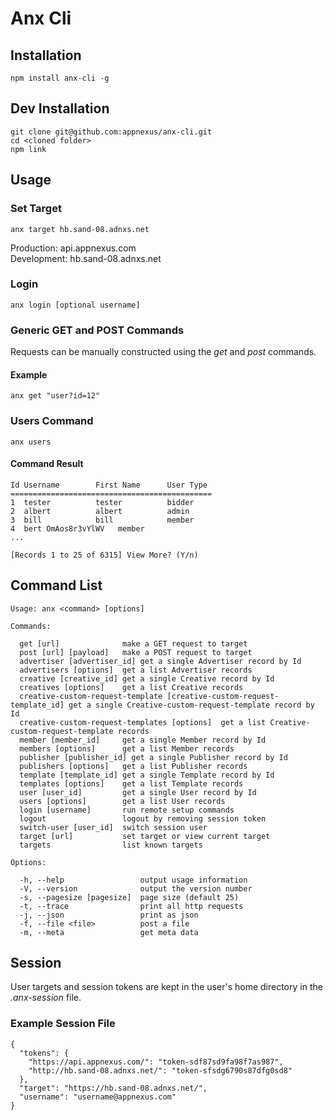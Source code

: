 # Anx Cli
## Installation

```shell
npm install anx-cli -g
```

## Dev Installation

```shell
git clone git@github.com:appnexus/anx-cli.git
cd <cloned folder>
npm link
```

## Usage
### Set Target

```shell
anx target hb.sand-08.adnxs.net
```

Production: api.appnexus.com<br>Development: hb.sand-08.adnxs.net

### Login

```shell
anx login [optional username]
```

### Generic GET and POST Commands
Requests can be manually constructed using the _get_ and _post_ commands.

#### Example

```shell
anx get "user?id=12"
```

### Users Command

```shell
anx users
```

#### Command Result

```shell
Id Username        First Name      User Type
=============================================
1  tester          tester          bidder
2  albert          albert          admin
3  bill            bill            member
4  bert OmAos8r3vYlWV   member
...

[Records 1 to 25 of 6315] View More? (Y/n)
```

## Command List

```shell
Usage: anx <command> [options]

Commands:

  get [url]              make a GET request to target
  post [url] [payload]   make a POST request to target
  advertiser [advertiser_id] get a single Advertiser record by Id
  advertisers [options]  get a list Advertiser records
  creative [creative_id] get a single Creative record by Id
  creatives [options]    get a list Creative records
  creative-custom-request-template [creative-custom-request-template_id] get a single Creative-custom-request-template record by Id
  creative-custom-request-templates [options]  get a list Creative-custom-request-template records
  member [member_id]     get a single Member record by Id
  members [options]      get a list Member records
  publisher [publisher_id] get a single Publisher record by Id
  publishers [options]   get a list Publisher records
  template [template_id] get a single Template record by Id
  templates [options]    get a list Template records
  user [user_id]         get a single User record by Id
  users [options]        get a list User records
  login [username]       run remote setup commands
  logout                 logout by removing session token
  switch-user [user_id]  switch session user
  target [url]           set target or view current target
  targets                list known targets

Options:

  -h, --help                 output usage information
  -V, --version              output the version number
  -s, --pagesize [pagesize]  page size (default 25)
  -t, --trace                print all http requests
  -j, --json                 print as json
  -f, --file <file>          post a file
  -m, --meta                 get meta data
```

## Session
User targets and session tokens are kept in the user's home directory in the _.anx-session_ file.

### Example Session File

```shell
{
  "tokens": {
    "https://api.appnexus.com/": "token-sdf87sd9fa98f7as987",
    "http://hb.sand-08.adnxs.net/": "token-sfsdg6790s87dfg0sd8"
  },
  "target": "https://hb.sand-08.adnxs.net/",
  "username": "username@appnexus.com"
}
```
